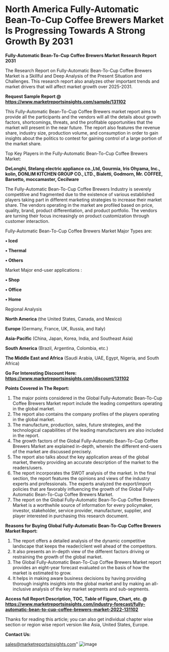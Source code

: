 # North America Fully-Automatic Bean-To-Cup Coffee Brewers Market Is Progressing Towards A Strong Growth By 2031

<strong>Fully-Automatic Bean-To-Cup Coffee Brewers Market Research Report 2031</strong>

The Research Report on Fully-Automatic Bean-To-Cup Coffee Brewers Market is a Skillful and Deep Analysis of the Present Situation and Challenges. This research report also analyzes other important trends and market drivers that will affect market growth over 2025-2031.

<strong>Request Sample Report @ <a href=https://www.marketreportsinsights.com/sample/131102>https://www.marketreportsinsights.com/sample/131102</a></strong>

This Fully-Automatic Bean-To-Cup Coffee Brewers market report aims to provide all the participants and the vendors will all the details about growth factors, shortcomings, threats, and the profitable opportunities that the market will present in the near future. The report also features the revenue share, industry size, production volume, and consumption in order to gain insights about the politics to contest for gaining control of a large portion of the market share.

Top Key Players in the Fully-Automatic Bean-To-Cup Coffee Brewers Market:

<strong>DeLonghi, Stelang electric appliance co.,Ltd, Gourmia, Iris Ohyama, Inc., kolin, DONLIM KITCHEN GROUP CO., LTD., Bialetti, Godmorn, Mr. COFFEE, Barsetto, moccamaster, Cecilware</strong>

The Fully-Automatic Bean-To-Cup Coffee Brewers Industry is severely competitive and fragmented due to the existence of various established players taking part in different marketing strategies to increase their market share. The vendors operating in the market are profiled based on price, quality, brand, product differentiation, and product portfolio. The vendors are turning their focus increasingly on product customization through customer interaction.

Fully-Automatic Bean-To-Cup Coffee Brewers Market Major Types are:

<strong>• Iced

• Thermal

• Others</strong>

Market Major end-user applications :

<strong>• Shop

• Office

• Home</strong>

Regional Analysis

</u><strong><b>North America</b></strong> (the United States, Canada, and Mexico)

<strong><b>Europe </b></strong>(Germany, France, UK, Russia, and Italy)

<strong><b>Asia-Pacific</b></strong> (China, Japan, Korea, India, and Southeast Asia)

<strong><b>South America</b></strong> (Brazil, Argentina, Colombia, etc.)

<strong><b>The Middle East and Africa</b></strong> (Saudi Arabia, UAE, Egypt, Nigeria, and South Africa)

<strong>Go For Interesting Discount Here: <a href=https://www.marketreportsinsights.com/discount/131102>https://www.marketreportsinsights.com/discount/131102</a></strong>

<strong>Points Covered in The Report:</strong>
<ol>
  <li>The major points considered in the Global Fully-Automatic Bean-To-Cup Coffee Brewers Market report include the leading competitors operating in the global market.</li>
  <li>The report also contains the company profiles of the players operating in the global market.</li>
  <li>The manufacture, production, sales, future strategies, and the technological capabilities of the leading manufacturers are also included in the report.</li>
  <li>The growth factors of the Global Fully-Automatic Bean-To-Cup Coffee Brewers Market are explained in-depth, wherein the different end-users of the market are discussed precisely.</li>
  <li>The report also talks about the key application areas of the global market, thereby providing an accurate description of the market to the readers/users.</li>
  <li>The report incorporates the SWOT analysis of the market. In the final section, the report features the opinions and views of the industry experts and professionals. The experts analyzed the export/import policies that are favorably influencing the growth of the Global Fully-Automatic Bean-To-Cup Coffee Brewers Market.</li>
  <li>The report on the Global Fully-Automatic Bean-To-Cup Coffee Brewers Market is a worthwhile source of information for every policymaker, investor, stakeholder, service provider, manufacturer, supplier, and player interested in purchasing this research document.</li>
</ol>
<strong>Reasons for Buying Global Fully-Automatic Bean-To-Cup Coffee Brewers Market Report:</strong>

<ol>
  <li>The report offers a detailed analysis of the dynamic competitive landscape that keeps the reader/client well ahead of the competitors.</li>
  <li>It also presents an in-depth view of the different factors driving or restraining the growth of the global market.</li>
  <li>The Global Fully-Automatic Bean-To-Cup Coffee Brewers Market report provides an eight-year forecast evaluated on the basis of how the market is estimated to grow.</li>
  <li>It helps in making aware business decisions by having providing thorough insights insights into the global market and by making an all-inclusive analysis of the key market segments and sub-segments.</li>
</ol>
<strong>Access full Report Description, TOC, Table of Figure, Chart, etc. @ <a href=https://www.marketreportsinsights.com/industry-forecast/fully-automatic-bean-to-cup-coffee-brewers-market-2022-131102>https://www.marketreportsinsights.com/industry-forecast/fully-automatic-bean-to-cup-coffee-brewers-market-2022-131102</a></strong>


Thanks for reading this article; you can also get individual chapter wise section or region wise report version like Asia, United States, Europe.

<strong>Contact Us:</strong>

sales@marketreportsinsights.com"
![image](https://github.com/user-attachments/assets/68e80435-b480-469c-ba2b-c868d3239211)
